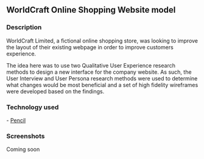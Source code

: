 <h2> WorldCraft Online Shopping Website model </h2>

<h3> Description </h3>

<p>WorldCraft Limited, a fictional online shopping store, was looking to improve the layout of their existing webpage in order to improve customers experience.</p>
<p>The idea here was to use two Qualitative User Experience research methods to design a new interface for the company website. As such, the User Interview and User Persona research methods were used to determine what changes would be most beneficial and a set of high fidelity wireframes were developed based on the findings.</p>

<h3> Technology used </h3>
	- <a href="https://pencil.en.softonic.com/">Pencil</a>

<h3> Screenshots </h3>

<p> Coming soon </p>
